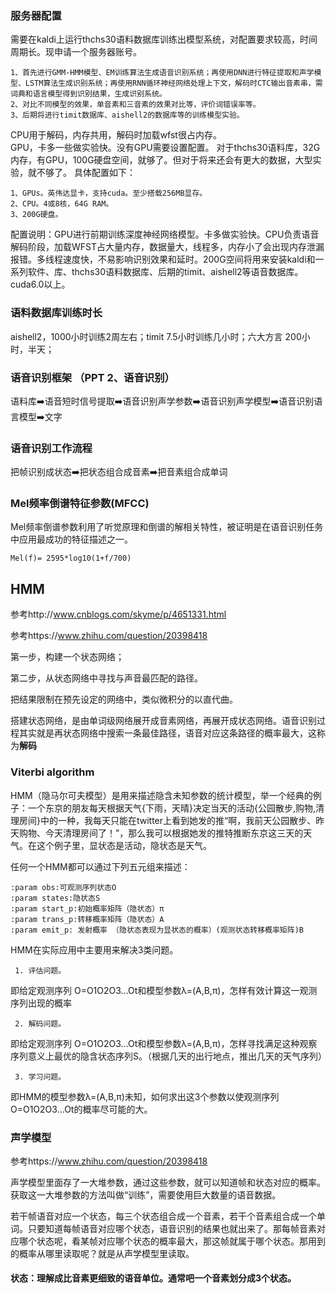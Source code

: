 ### 服务器配置
   需要在kaldi上运行thchs30语料数据库训练出模型系统，对配置要求较高，时间周期长。现申请一个服务器账号。
	
    1、首先进行GMM-HMM模型、EM训练算法生成语音识别系统；再使用DNN进行特征提取和声学模型、LSTM算法生成识别系统；再使用RNN循环神经网络处理上下文，解码时CTC输出音素串，需词典和语言模型得到识别结果，生成识别系统。
    2、对比不同模型的效果，单音素和三音素的效果对比等，评价词错误率等。
    3、后期将进行timit数据库、aishell2的数据库等的训练模型实验。
   CPU用于解码，内存共用，解码时加载wfst很占内存。  
   GPU，卡多一些做实验快。没有GPU需要设置配置。
   对于thchs30语料库，32G内存，有GPU，100G硬盘空间，就够了。但对于将来还会有更大的数据，大型实验，就不够了。
具体配置如下：

	1、GPUs。英伟达显卡，支持cuda。至少搭载256MB显存。
	2、CPU。4或8核，64G RAM。
	3、200G硬盘。

配置说明：GPU进行前期训练深度神经网络模型。卡多做实验快。CPU负责语音解码阶段，加载WFST占大量内存，数据量大，线程多，内存小了会出现内存泄漏报错。多线程速度快，不易影响识别效果和延时。200G空间将用来安装kaldi和一系列软件、库、thchs30语料数据库、后期的timit、aishell2等语音数据库。   
   cuda6.0以上。
   ### 语料数据库训练时长
   aishell2，1000小时训练2周左右；timit 7.5小时训练几小时；六大方言 200小时，半天；
   
### 语音识别框架 （PPT 2、语音识别）

语料库➡️语音短时信号提取➡️语音识别声学参数➡️语音识别声学模型➡️语音识别语言模型➡️文字
### 语音识别工作流程
把帧识别成状态➡️把状态组合成音素➡️把音素组合成单词
### Mel频率倒谱特征参数(MFCC)
Mel频率倒谱参数利用了听觉原理和倒谱的解相关特性，被证明是在语音识别任务中应用最成功的特征描述之一。

  `Mel(f)= 2595*log10(1+f/700)`
## HMM
参考http://www.cnblogs.com/skyme/p/4651331.html

参考https://www.zhihu.com/question/20398418

第一步，构建一个状态网络；
  
第二步，从状态网络中寻找与声音最匹配的路径。
 
把结果限制在预先设定的网络中，类似微积分的以直代曲。

搭建状态网络，是由单词级网络展开成音素网络，再展开成状态网络。语音识别过程其实就是再状态网络中搜索一条最佳路径，语音对应这条路径的概率最大，这称为**解码**
### Viterbi algorithm
HMM（隐马尔可夫模型）是用来描述隐含未知参数的统计模型，举一个经典的例子：一个东京的朋友每天根据天气{下雨，天晴}决定当天的活动{公园散步,购物,清理房间}中的一种，我每天只能在twitter上看到她发的推“啊，我前天公园散步、昨天购物、今天清理房间了！”，那么我可以根据她发的推特推断东京这三天的天气。在这个例子里，显状态是活动，隐状态是天气。

任何一个HMM都可以通过下列五元组来描述：

    :param obs:可观测序列状态O
    :param states:隐状态S
    :param start_p:初始概率矩阵（隐状态）π
    :param trans_p:转移概率矩阵（隐状态）A
    :param emit_p: 发射概率 （隐状态表现为显状态的概率）(观测状态转移概率矩阵)B
HMM在实际应用中主要用来解决3类问题。

     1. 评估问题。

   即给定观测序列 O=O1O2O3…Ot和模型参数λ=(A,B,π)，怎样有效计算这一观测序列出现的概率

     2. 解码问题。

   即给定观测序列 O=O1O2O3…Ot和模型参数λ=(A,B,π)，怎样寻找满足这种观察序列意义上最优的隐含状态序列S。（根据几天的出行地点，推出几天的天气序列）

     3. 学习问题。

   即HMM的模型参数λ=(A,B,π)未知，如何求出这3个参数以使观测序列O=O1O2O3…Ot的概率尽可能的大。
   
   
   
   
   ### 声学模型
参考https://www.zhihu.com/question/20398418
 
声学模型里面存了一大堆参数，通过这些参数，就可以知道帧和状态对应的概率。获取这一大堆参数的方法叫做“训练”，需要使用巨大数量的语音数据。

若干帧语音对应一个状态，每三个状态组合成一个音素，若干个音素组合成一个单词。只要知道每帧语音对应哪个状态，语音识别的结果也就出来了。那每帧音素对应哪个状态呢，看某帧对应哪个状态的概率最大，那这帧就属于哪个状态。那用到的概率从哪里读取呢？就是从声学模型里读取。

#### 状态：理解成比音素更细致的语音单位。通常吧一个音素划分成3个状态。
















